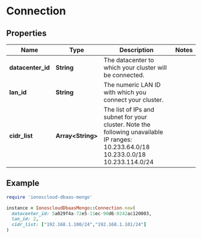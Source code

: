 # Connection

## Properties

| Name | Type | Description | Notes |
| ---- | ---- | ----------- | ----- |
| **datacenter_id** | **String** | The datacenter to which your cluster will be connected. |  |
| **lan_id** | **String** | The numeric LAN ID with which you connect your cluster. |  |
| **cidr_list** | **Array&lt;String&gt;** | The list of IPs and subnet for your cluster. Note the following unavailable IP ranges: 10.233.64.0/18 10.233.0.0/18 10.233.114.0/24  |  |

## Example

```ruby
require 'ionoscloud-dbaas-mongo'

instance = IonoscloudDbaasMongo::Connection.new(
  datacenter_id: 5a029f4a-72e5-11ec-90d6-0242ac120003,
  lan_id: 2,
  cidr_list: ["192.168.1.100/24","192.168.1.101/24"]
)
```

